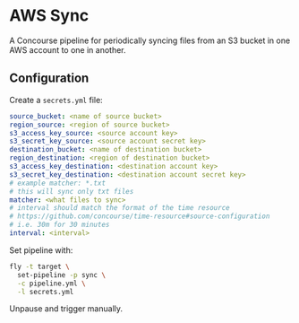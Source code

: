 # AWS Sync

A Concourse pipeline for periodically syncing files from an S3 bucket in one AWS account to one in another.

## Configuration

Create a `secrets.yml` file:

```yaml
source_bucket: <name of source bucket>
region_source: <region of source bucket>
s3_access_key_source: <source account key>
s3_secret_key_source: <source account secret key>
destination_bucket: <name of destination bucket>
region_destination: <region of destination bucket>
s3_access_key_destination: <destination account key>
s3_secret_key_destination: <destination account secret key>
# example matcher: *.txt
# this will sync only txt files
matcher: <what files to sync>
# interval should match the format of the time resource
# https://github.com/concourse/time-resource#source-configuration
# i.e. 30m for 30 minutes
interval: <interval>
```

Set pipeline with:

```sh
fly -t target \
  set-pipeline -p sync \
  -c pipeline.yml \
  -l secrets.yml
```

Unpause and trigger manually.

